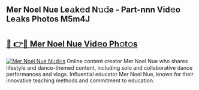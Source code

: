 ## Mer Noel Nue Le𝚊k𝚎d N𝚞𝚍e - Part-nnn Vid𝚎o Le𝚊ks Photos M5m4J

# <h2><a href="http://fb4pou.evod.top/?m=Mer+Noel+Nue">🔗 👉🔴 Mer Noel Nue Vid𝚎o Ph𝚘t𝚘s</a></h2>

[![Mer Noel Nue N𝚞d𝚎s](https://i.imgur.com/8V9OHl7.gif)](http://fb4pou.evod.top/?m=Mer+Noel+Nue)
Online content creator Mer Noel Nue who shares lifestyle and dance-themed content, including solo and collaborative dance performances and vlogs. Influential educator Mer Noel Nue, known for their innovative teaching methods and commitment to education. 
